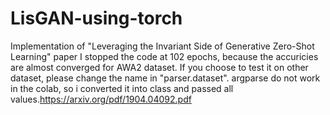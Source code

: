 # LisGAN-using-torch
Implementation of "Leveraging the Invariant Side of Generative Zero-Shot Learning" paper
I stopped the code at 102 epochs, because the accuricies are almost converged for AWA2 dataset. If you choose to test it on other dataset, please change the name in "parser.dataset". argparse do not work in the colab, so i converted it into class and passed all values.https://arxiv.org/pdf/1904.04092.pdf
